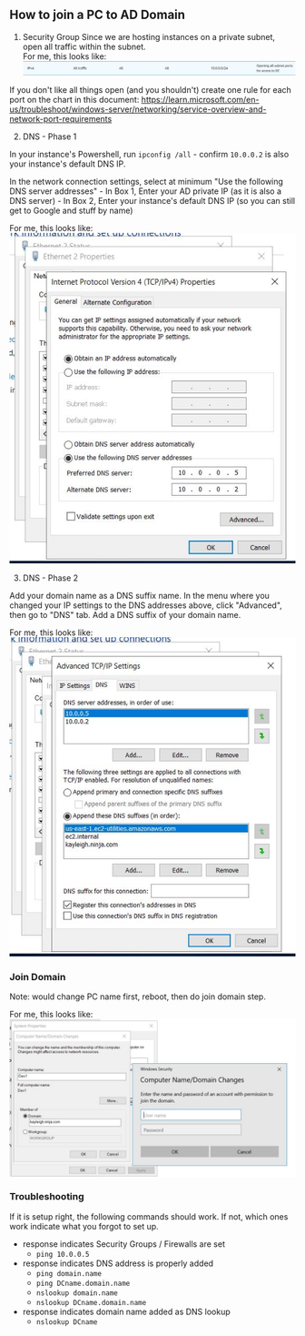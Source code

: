 ## How to join a PC to AD Domain

1. Security Group
Since we are hosting instances on a private subnet, open all traffic within the subnet.  
For me, this looks like:  
![All protocols, all ports, within subnet](images/InboundSGRule.JPG)

If you don't like all things open (and you shouldn't) create one rule for each port on the chart in this document: https://learn.microsoft.com/en-us/troubleshoot/windows-server/networking/service-overview-and-network-port-requirements

2. DNS - Phase 1

In your instance's Powershell, run `ipconfig /all` - confirm `10.0.0.2` is also your instance's default DNS IP.

In the network connection settings, select at minimum "Use the following DNS server addresses"
    - In Box 1, Enter your AD private IP (as it is also a DNS server)
    - In Box 2, Enter your instance's default DNS IP (so you can still get to Google and stuff by name)

For me, this looks like:  
![My DNS address settings](images/DNS-Settings.JPG)

3. DNS - Phase 2

Add your domain name as a DNS suffix name.  In the menu where you changed your IP settings to the DNS addresses above, click "Advanced", then go to "DNS" tab.  Add a DNS suffix of your domain name.

For me, this looks like:  
![My DNS suffixes](images/AppendDNSSuffix.JPG)

### Join Domain

Note: would change PC name first, reboot, then do join domain step.

For me, this looks like:  
![Join Domain window success](images/JoinDomain.JPG)

### Troubleshooting

If it is setup right, the following commands should work.  If not, which ones work indicate what you forgot to set up.

- response indicates Security Groups / Firewalls are set
    - `ping 10.0.0.5` 
- response indicates DNS address is properly added
    - `ping domain.name`
    - `ping DCname.domain.name` 
    - `nslookup domain.name`
    - `nslookup DCname.domain.name`
- response indicates domain name added as DNS lookup
    - `nslookup DCname`